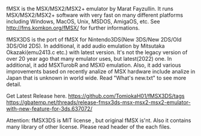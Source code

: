 fMSX is the MSX/MSX2/MSX2+ emulator by Marat Fayzullin.
It runs MSX/MSX2/MSX2+ software with very fast on many different platforms including Windows, MacOS, Unix,
MSDOS, AmigaOS, etc.
See http://fms.komkon.org/fMSX/ for further informations.

fMSX3DS is the port of fMSX for Nintendo3DS(New 3DS/New 2DS/Old 3DS/Old 2DS).
In additional, it add audio emulation by Mitsutaka Okazaki(emu2413.c etc.) with latest version.
 It's not the legacy version of over 20 year ago that many emulator uses, but latest(2022) one.
In additional, it add MSXTurobR and MSX0 emulation.
Also, it add various improvements based on recently analize of MSX hardware
include analize in Japan that is unknown in world wide.
Read "What's new.txt" to see more detail.

Get Latest Release here.
https://github.com/TomiokaH01/fMSX3DS/tags
https://gbatemp.net/threads/release-fmsx3ds-msx-msx2-msx2-emulator-with-new-feature-for-3ds.637072/

Attention: fMSX3DS is MIT license , but original fMSX is'nt.
Also it contains many library of other license.
Please read header of the each files.
